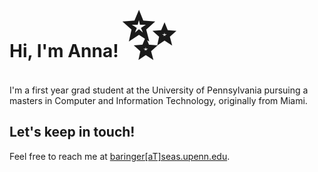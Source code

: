 # Hi, I'm Anna! <span style='font-size:100px;'>&#10024;</span>

I'm a first year grad student at the University of Pennsylvania pursuing a masters in Computer and Information Technology, originally from Miami. 

## Let's keep in touch!
Feel free to reach me at  [baringer[aT]seas.upenn.edu](mailto:baringer@seas.upenn.du). 
